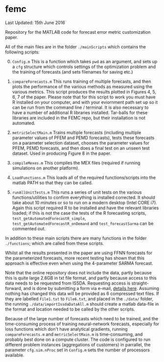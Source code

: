 # femc
Last Updated: 15th June 2016

Repository for the MATLAB code for forecast error metric customization paper.

All of the main files are in the folder `./mainScripts` which contains the following scripts:

0) `Config.m`
This is a function which takes `pwd` as an argument, and sets up a `cfg` structure which controls settings of the optimization problem and the training of forecasts (and sets filenames for saving etc.)

1) `compareForecasts.m`
This runs training of multiple forecasts, and then plots the performance of the various methods as measured using the various metrics. This script produces the results plotted in Figures 4, 5, 6, 7 of the paper. Please note that for this script to work you must have R installed on your computer, and with your eviornment path set up so it can be run from the command line / terminal. It is also necessary to have a number of additional R libraries installed. Tar-balls for these libraries are included in the FEMC repo, but their installation is not automated.

2) `metricSelectMain.m`
Trains multiple forecasts (including multiple parameter values of PFEM and PEMD forecasts), tests these forecasts on a parameter selection dataset, chooses the parameter values for PFEM, PEMD forecasts, and then does a final test on an unseen test dataset. Used in producing Figure 8 in the paper.

3) `compileMexes.m`
This compiles the MEX files (required if running simulations on another platform).

4) `LoadFunctions.m`
This loads all of the required functions/scripts into the matlab PATH so that they can be called.

5) `runAllUnitTests.m`
This runs a series of unit tests on the various functions/utilities to confirm everything is installed corrected. It should take about 10 minutes or so to run on a modern desktop (Intel CORE i7). Again this script required R to be installed and have the relevant libraries loaded; if this is not the case the tests of the R forecasting scripts, `test_getAutomatedForecastR_simple`, `test_getAutomatedForecastR_onDemand` and `test_forecastSarma` can be commented out.

In addition to these main scripts there are many functions in the folder `./functions`; which are called from these scripts.

Whilst all the results presented in the paper are using FFNN forecasts for the parameterized forecasts, more recent testing has shown that this approach is effective even when using the 4-parameter SARMA forecast.

Note that the online repository does not include the data, partly because this is quite large 2.6GB in txt file format, and partly because access to this data needs to be requested from ISSDA. Requesting access is straight-forward, and is done by submitting a form via e-mail, [details here](http://www.ucd.ie/issda/data/commissionforenergyregulationcer). Assuming nothing has changed this data will be provided as 6 compressed text files. If they are labelled `File1.txt` to `File6.txt`, and placed in the `./data/` folder, the running `./data/importIssdaDataAll.m` should create a matlab data-file in the format and location needed to be called by the other scripts.

Because of the large number of forecasts which need to be trained, and the time-consuming process of training neural-network forecasts, especially for loss functions which don't have analytical gradients, running `compareForecasts.m` and `metricSelectMain.m` is time-consuming, and probably best done on a compute cluster. The code is configured to run different problem instances (aggregations of customers) in parrallel, the parameter `cfg.sim.nProc` set in `Config.m` sets the number of processors available.